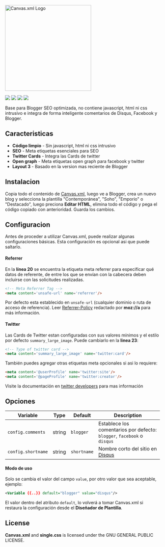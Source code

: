 <img src="https://github.com/zkreations/Canvas.xml/raw/master/static/logo.svg?sanitize=true" width="280" alt="Canvas.xml Logo">

[![](https://img.shields.io/badge/release-v1.10.0-yellowgreen.svg)](https://github.com/zkreations/Canvas.xml/releases/tag/v1.10.0)
[![](https://img.shields.io/badge/layout-v3-lightgrey.svg)](https://raw.githubusercontent.com/zkreations/Canvas.xml/master/Canvas.xml)
[![](https://img.shields.io/badge/changelog-md-blue.svg)](./changelog.md)
[![](https://img.shields.io/badge/license-GPL%203.0-orange.svg)](./LICENSE)

Base para Blogger SEO optimizada, no contiene javascript, html ni css intrusivo e integra de forma inteligente comentarios de Disqus, Facebook y Blogger.

## Caracteristicas

- **Código limpio** - Sin javascript, html ni css intrusivo
- **SEO** - Meta etiquetas esenciales para SEO
- **Twitter Cards** - Integra las Cards de twitter
- **Open graph** - Meta etiquetas open graph para facebook y twitter
- **Layout 3** - Basado en la version mas reciente de Blogger

## Instalacion

Copia todo el contenido de <a href="./Canvas.xml" target="_blank">Canvas.xml</a>, luego ve a Blogger, crea un nuevo blog y selecciona la plantilla  "Contemporánea", "Soho", "Emporio" o "Destacado", luego preciona **Editar HTML**, elimina todo el código y pega el código copiado con anterioridad. Guarda los cambios.

## Configuracion

Antes de proceder a utilizar Canvas.xml, puede realizar algunas configuraciones básicas. Esta configuración es opcional asi que puede saltarlo.

#### Referrer

En la **línea 20** se encuentra la etiqueta meta referrer para especificar qué datos de referente, de entre los que se envían con la cabecera deben incluirse con las solicitudes realizadas.

```html
<!-- Meta Referrer Tag -->
<meta content='unsafe-url' name='referrer'/>
```

Por defecto esta establecido en `unsafe-url` (cualquier dominio o ruta de acceso de referencia). Leer [Referrer-Policy](https://developer.mozilla.org/es/docs/Web/HTTP/Headers/Referrer-Policy) redactado por **moz://a** para más información.

#### Twitter

Las Cards de Twitter estan configuradas con sus valores mínimos y el estilo por defecto `summary_large_image`. Puede cambiarlo en la **linea 23**:

```html
<!-- Type of twitter card -->
<meta content='summary_large_image' name='twitter:card'/>
```

También puedes agregar otras etiquetas meta opcionales si asi lo requiere:

```html
<meta content='@userProfile' name='twitter:site'/>
<meta content='@pageProfile' name='twitter:creator'/>
```

Visite la documentación en [twitter developers](https://developer.twitter.com/en/docs/tweets/optimize-with-cards/guides/getting-started.html) para mas información

## Opciones

| Variable                | Type   |  Default  | Description |
| ----------------------- | ------ | ----------| ----------------------------- |
| `config.comments`       | string | `blogger` | Establece los comentarios por defecto: `blogger`, `facebook` o `disqus` |
| `config.shortname`   | string | `shortname` | Nombre corto del sitio en [Disqus](https://help.disqus.com/installation/whats-a-shortname) |


#### Modo de uso

Solo se cambia el valor del campo `value`, por otro valor que sea aceptable, ejemplo:

```xml
<Variable {{..}} default="blogger" value="disqus"/>
```

El valor dentro del atributo `default`, lo volverá a tomar Canvas.xml si restaura la configuración desde el **Diseñador de Plantilla**.

## License

**Canvas.xml** and **single.css** is licensed under the GNU GENERAL PUBLIC LICENSE.